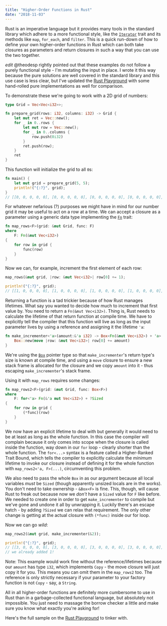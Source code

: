 ```yaml
---
title: "Higher-Order Functions in Rust"
date: "2018-11-03"
---
```


Rust is an imperative language but it provides many tools in the standard library which adhere to a more functional style, like the [`Iterator`](https://doc.rust-lang.org/std/iter/trait.Iterator.html) trait and its methods like `map`, `for_each`, and `filter`. This is a quick run-down of how to define your own higher-order functions in Rust which can both take closures as parameters and return closures in such a way that you can use the two together.

_edit_ @theodesp rightly pointed out that these examples do not follow a purely functional style - I'm mutating the input in place. I wrote it this way because the pure solutions are well covered in the standard library and this use case is less clear, but I've updated the [Rust Playground](https://play.integer32.com/?version=stable&mode=debug&edition=2015&gist=8639706958a3b51389474b328331d9d8) with some hand-rolled pure implementations as well for comparison.

To demonstrate these we're going to work with a 2D grid of numbers:

```rust
type Grid = Vec<Vec<i32>>;

fn prepare_grid(rows: i32, columns: i32) -> Grid {
    let mut ret = Vec::new();
    for _ in 0..rows {
        let mut row = Vec::new();
        for _ in 0..columns {
            row.push(0i32)
        }
        ret.push(row);
    }
    ret
}
```

This function will initialize the grid to all `0`s:

```rust
fn main() {
    let mut grid = prepare_grid(5, 5);
    println!("{:?}", grid);
}
// [[0, 0, 0, 0, 0], [0, 0, 0, 0, 0], [0, 0, 0, 0, 0], [0, 0, 0, 0, 0], [0, 0, 0, 0, 0]]
```

For whatever nefarious (?) purposes we might have in mind for our number grid it may be useful to act on a row at a time. We can accept a closure as a parameter using a generic data type implementing the [`Fn`](https://doc.rust-lang.org/std/ops/trait.Fn.html) trait:

```rust
fn map_rows<F>(grid: &mut Grid, func: F)
where
    F: Fn(&mut Vec<i32>)
{
    for row in grid {
        func(row)
    }
}
```

Now we can, for example, increment the first element of each row:

```rust
map_rows(&mut grid, |row: &mut Vec<i32>| row[0] += 1);

println!("{:?}", grid);
// [[1, 0, 0, 0, 0], [1, 0, 0, 0, 0], [1, 0, 0, 0, 0], [1, 0, 0, 0, 0], [1, 0, 0, 0, 0]]
```

Returning a function is a tad trickier because of how Rust manages lifetimes. What say you wanted to decide how much to increment that first value by. You need to return a `Fn(&mut Vec<i32>)`. Thing is, Rust needs to calculate the lifetime of that return function at compile time. We have to explicitly tell the compiler that this function will live as long as the input parameter lives by using a reference and assigning it the lifetime `'a`:

```rust
fn make_incrementer<'a>(amount:&'a i32) -> Box<Fn(&mut Vec<i32>) + 'a> {
    Box::new(move |row: &mut Vec<i32>| row[0] += amount)
}
```

We're using the [`Box`](https://doc.rust-lang.org/std/boxed/index.html) pointer type so that `make_incrementer`'s return type's size is known at compile time, and using a `move` closure to ensure a new stack frame is allocated for the closure and we copy `amount` into it - thus escaping `make_incrementer`'s stack frame.

Using it with `map_rows` requires some changes:

```rust
fn map_rows2<F>(grid: &mut Grid, func: Box<F>)
where
    F: for<'a> Fn(&'a mut Vec<i32>) + ?Sized
{
    for row in grid {
        (*func)(row)
    }
}
```

We now have an explicit lifetime to deal with but generally it would need to be at least as long as the whole function. In this case the compiler will complain because it only comes into scope when the closure is called inside the function, way down in our `for` loop - clearly shorter than the whole function. The `for<...>` syntax is a feature called a Higher-Ranked Trait Bound, which tells the compiler to explicitly calculate the _minimum_ lifetime to invoke our closure instead of defining it for the whole function with `map_rows2<'a, F>(...)`, circumventing this problem.

We also need to pass the whole `Box` in as our argument because all local variables _must_ be `Sized` (though apparently unsized locals are in the works). You don't need to take ownership - `&Box<F>` is fine. This, though, will cause Rust to freak out because now we _don't_ have a `Sized` value for `F` like before. We needed to create one in order to get `make_incrementer` to compile but we've gone and undone it all by unwrapping it. Luckily there's an escape hatch - by adding `?Sized` we can relax that requirement. The only other change is getting at the actual closure with `(*func)` inside our for loop.

Now we can go _wild_:

```rust
map_rows2(&mut grid, make_incrementer(&2));

println!("{:?}", grid);
// [[3, 0, 0, 0, 0], [3, 0, 0, 0, 0], [3, 0, 0, 0, 0], [3, 0, 0, 0, 0], [3, 0, 0, 0, 0]]
// we already added 1!
```

Note: This example would work fine without the reference/lifetimes because our `amount` has type `i32`, which implements `Copy` - the move closure will just copy it for you. This means you can omit them in the `map_rows2` too. The reference is only strictly necessary if your parameter to your factory function is not `Copy` - say, a `String`.

All in all higher-order functions are definitely more cumbersome to use in Rust than in a garbage-collected functional language, but absolutely not impossible. You just need to massage the borrow checker a little and make sure you know what exactly you're asking for!

Here's the full sample on the [Rust Playground](https://play.integer32.com/?version=stable&mode=debug&edition=2015&gist=8639706958a3b51389474b328331d9d8) to tinker with.
